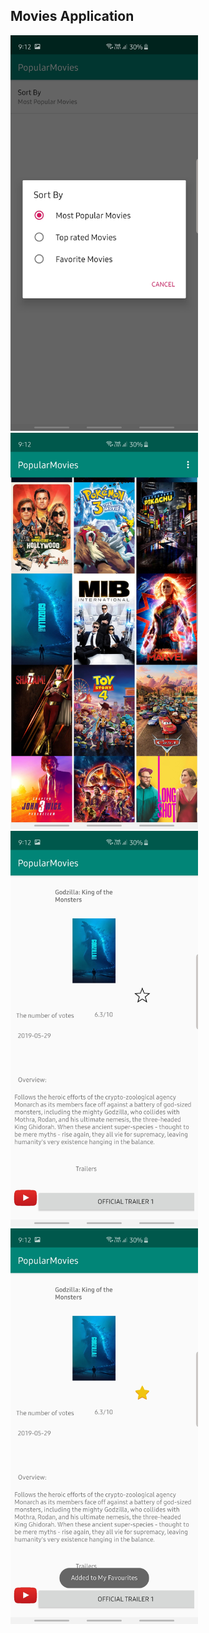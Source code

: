 <h2>Movies Application </h2>


<div>
  <span>
<img src="movies_pic/Screenshot_20190729-091223_PopularMovies.jpg" width="300">
  </span>
  
<span>
<img src="movies_pic/Screenshot_20190729-091202_PopularMovies.jpg" width="300">
  </span> 
  
 <span>
<img src="movies_pic/Screenshot_20190729-091212_PopularMovies.jpg" width="300">
  </span>
  
  <span>
<img src="movies_pic/Screenshot_20190729-091215_PopularMovies.jpg" width="300">
  </span>
  
 </div>

